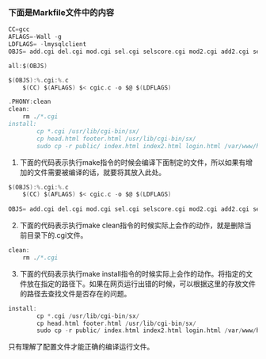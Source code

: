 
### 下面是Markfile文件中的内容

```c
CC=gcc
AFLAGS=-Wall -g
LDFLAGS= -lmysqlclient
OBJS= add.cgi del.cgi mod.cgi sel.cgi selscore.cgi mod2.cgi add2.cgi sel2.cgi sel3.cgi del2.cgi mod3.cgi del3.cgi

all:$(OBJS)

$(OBJS):%.cgi:%.c
	$(CC) $(AFLAGS) $< cgic.c -o $@ $(LDFLAGS)

.PHONY:clean
clean:
	rm ./*.cgi
install:
		cp *.cgi /usr/lib/cgi-bin/sx/
		cp head.html footer.html /usr/lib/cgi-bin/sx/
		sudo cp -r public/ index.html index2.html login.html /var/www/html/
```

1. 下面的代码表示执行make指令的时候会编译下面制定的文件，所以如果有增加的文件需要被编译的话，就要将其放入此处。

```c
$(OBJS):%.cgi:%.c
	$(CC) $(AFLAGS) $< cgic.c -o $@ $(LDFLAGS)
  
OBJS= add.cgi del.cgi mod.cgi sel.cgi selscore.cgi mod2.cgi add2.cgi sel2.cgi sel3.cgi del2.cgi mod3.cgi del3.cgi
```

2. 下面的代码表示执行make clean指令的时候实际上会作的动作，就是删除当前目录下的.cgi文件。

```c
clean:
	rm ./*.cgi
```

3. 下面的代码表示执行make install指令的时候实际上会作的动作。将指定的文件放在指定的路径下。如果在网页运行出错的时候，可以根据这里的存放文件的路径去查找文件是否存在的问题。

```c
install:
		cp *.cgi /usr/lib/cgi-bin/sx/
		cp head.html footer.html /usr/lib/cgi-bin/sx/
		sudo cp -r public/ index.html index2.html login.html /var/www/html/
```

只有理解了配置文件才能正确的编译运行文件。

